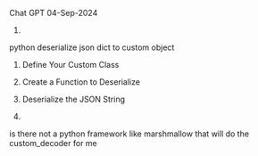 Chat GPT
04-Sep-2024

01.
python deserialize json dict to custom object

1. Define Your Custom Class
2. Create a Function to Deserialize
3. Deserialize the JSON String


02.
is there not a python framework like marshmallow that will do the custom_decoder for me